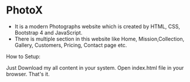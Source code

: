 # PhotoX

* It is a modern Photographs website which is created by HTML, CSS, Bootstrap 4 and JavaScript.
* There is multiple section in this website like Home, Mission,Collection, Gallery, Customers, Pricing, Contact page etc.

How to Setup:

Just Download my all content in your system.
Open index.html file in your browser.
That's it.
